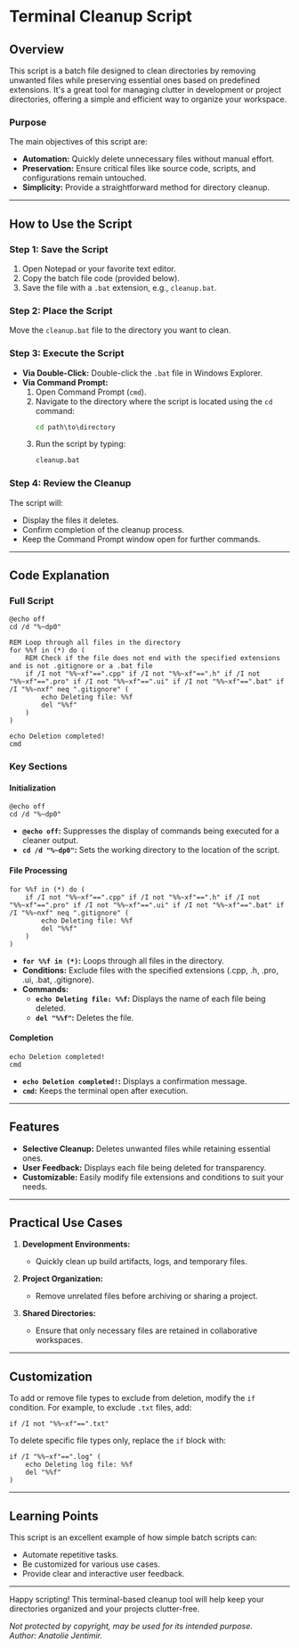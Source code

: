 # Terminal Cleanup Script

## Overview
This script is a batch file designed to clean directories by removing unwanted files while preserving essential ones based on predefined extensions. It's a great tool for managing clutter in development or project directories, offering a simple and efficient way to organize your workspace.

### Purpose
The main objectives of this script are:
- **Automation:** Quickly delete unnecessary files without manual effort.
- **Preservation:** Ensure critical files like source code, scripts, and configurations remain untouched.
- **Simplicity:** Provide a straightforward method for directory cleanup.

---

## How to Use the Script

### Step 1: Save the Script
1. Open Notepad or your favorite text editor.
2. Copy the batch file code (provided below).
3. Save the file with a `.bat` extension, e.g., `cleanup.bat`.

### Step 2: Place the Script
Move the `cleanup.bat` file to the directory you want to clean.

### Step 3: Execute the Script
- **Via Double-Click:** Double-click the `.bat` file in Windows Explorer.
- **Via Command Prompt:**  
  1. Open Command Prompt (`cmd`).
  2. Navigate to the directory where the script is located using the `cd` command:
     ```cmd
     cd path\to\directory
     ```
  3. Run the script by typing:
     ```cmd
     cleanup.bat
     ```

### Step 4: Review the Cleanup
The script will:
- Display the files it deletes.
- Confirm completion of the cleanup process.
- Keep the Command Prompt window open for further commands.

---

## Code Explanation

### Full Script
```batch
@echo off
cd /d "%~dp0"

REM Loop through all files in the directory
for %%f in (*) do (
    REM Check if the file does not end with the specified extensions and is not .gitignore or a .bat file
    if /I not "%%~xf"==".cpp" if /I not "%%~xf"==".h" if /I not "%%~xf"==".pro" if /I not "%%~xf"==".ui" if /I not "%%~xf"==".bat" if /I "%%~nxf" neq ".gitignore" (
        echo Deleting file: %%f
        del "%%f"
    )
)

echo Deletion completed!
cmd
```

### Key Sections

#### Initialization
```batch
@echo off
cd /d "%~dp0"
```
- **`@echo off`:** Suppresses the display of commands being executed for a cleaner output.
- **`cd /d "%~dp0"`:** Sets the working directory to the location of the script.

#### File Processing
```batch
for %%f in (*) do (
    if /I not "%%~xf"==".cpp" if /I not "%%~xf"==".h" if /I not "%%~xf"==".pro" if /I not "%%~xf"==".ui" if /I not "%%~xf"==".bat" if /I "%%~nxf" neq ".gitignore" (
        echo Deleting file: %%f
        del "%%f"
    )
)
```
- **`for %%f in (*)`:** Loops through all files in the directory.
- **Conditions:** Exclude files with the specified extensions (.cpp, .h, .pro, .ui, .bat, .gitignore).
- **Commands:**
  - **`echo Deleting file: %%f`:** Displays the name of each file being deleted.
  - **`del "%%f"`:** Deletes the file.

#### Completion
```batch
echo Deletion completed!
cmd
```
- **`echo Deletion completed!`:** Displays a confirmation message.
- **`cmd`:** Keeps the terminal open after execution.

---

## Features
- **Selective Cleanup:** Deletes unwanted files while retaining essential ones.
- **User Feedback:** Displays each file being deleted for transparency.
- **Customizable:** Easily modify file extensions and conditions to suit your needs.

---

## Practical Use Cases
1. **Development Environments:**
   - Quickly clean up build artifacts, logs, and temporary files.

2. **Project Organization:**
   - Remove unrelated files before archiving or sharing a project.

3. **Shared Directories:**
   - Ensure that only necessary files are retained in collaborative workspaces.

---

## Customization
To add or remove file types to exclude from deletion, modify the `if` condition. For example, to exclude `.txt` files, add:
```batch
if /I not "%%~xf"==".txt"
```

To delete specific file types only, replace the `if` block with:
```batch
if /I "%%~xf"==".log" (
    echo Deleting log file: %%f
    del "%%f"
)
```

---

## Learning Points
This script is an excellent example of how simple batch scripts can:
- Automate repetitive tasks.
- Be customized for various use cases.
- Provide clear and interactive user feedback.

---

Happy scripting! This terminal-based cleanup tool will help keep your directories organized and your projects clutter-free.



_Not protected by copyright, may be used for its intended purpose._  
_Author: Anatolie Jentimir._

